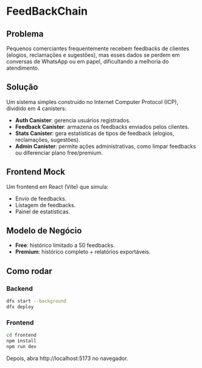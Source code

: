 # FeedBackChain

## Problema
Pequenos comerciantes frequentemente recebem feedbacks de clientes (elogios, reclamações e sugestões), mas esses dados se perdem em conversas de WhatsApp ou em papel, dificultando a melhoria do atendimento.

## Solução
Um sistema simples construído no Internet Computer Protocol (ICP), dividido em 4 canisters:
- **Auth Canister**: gerencia usuários registrados.
- **Feedback Canister**: armazena os feedbacks enviados pelos clientes.
- **Stats Canister**: gera estatísticas de tipos de feedback (elogios, reclamações, sugestões).
- **Admin Canister**: permite ações administrativas, como limpar feedbacks ou diferenciar plano free/premium.

## Frontend Mock
Um frontend em React (Vite) que simula:
- Envio de feedbacks.
- Listagem de feedbacks.
- Painel de estatísticas.

## Modelo de Negócio
- **Free**: histórico limitado a 50 feedbacks.
- **Premium**: histórico completo + relatórios exportáveis.

## Como rodar
### Backend
```bash
dfx start --background
dfx deploy
```

### Frontend
```bash
cd frontend
npm install
npm run dev
```

Depois, abra http://localhost:5173 no navegador.